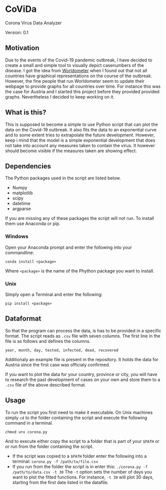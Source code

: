# CoViDa
Corona Virus Data Analyzer

Version: 0.1

## Motivation
Due to the events of the Covid-19 pandemic outbreak, I have decided to create a small and simple tool 
to visually depict casenumbers of the disease. I got the idea from [Worldometer](https://www.worldometers.info/coronavirus/)
when I found out that not all countries have graphical representations on the course of the outbreak.
However, the fine people that run Worldometer seem to update their webpage to provide graphs for all
countries over time. For instance this was the case for Austria and I started this project before they 
provided provided graphs. Nevertheless I decided to keep working on it.

## What is this?
This is supposed to become a simple to use Python script that can plot the data on the Covid-19 outbreak.
It also fits the data to an exponential curve and to some extent tries to extrapolate the future development.
However, keep i mind that the model is a simple exponential development that does not take into account
any measures taken to contain the virus. It however should become visible if the measures taken are showing
effect.

## Dependencies
The Python packages used in the script are listed below.
- Numpy
- matplotlib
- scipy
- datetime
- argparse

If you are missing any of these packages the script will not run. To install them use Anaconda or pip.

### Windows
Open your Anaconda prompt and enter the following into your commandline:
```
conda install <package>
```
Where `<package>` is the name of the Phython package you want to install.

### Unix
Simply open a Terminal and enter the following:
```
pip install <package>
```
## Dataformat
So that the program can process the data, is has to be provided in a specific format. The script reads
as `.csv` file with seven columns. The first line in the file is as follows and defines the columns.
```
year, month, day, tested, infected, dead, recovered
```
Additionaly an example file is present in the repository. It holds the data for Austria since the 
first case was officialy confirmed.

If you want to plot the data for your country, province or city, you will have to research the past
development of cases on your own and store them to a `.csv` file of the above described format. 

## Usage
To run the script you first need to make it executable. On Unix machines simply `cd` to the folder 
containing the script and execute the following command in a terminal.
```
chmod u+x corona.py
```
And to execute either copy the script to a folder that is part of your `$PATH` or or run from the 
folder containing the script.
- If the script was copied to a `$PATH` folder enter the following into a terminal: `corona.py -f /path/to/file.csv`
- If you run from the folder the script is in enter this: `./corona.py -f /path/to/data.csv -t 30`
The `-t` option sets the number of days you want to plot the fitted functions. For instance, `-t 30`
will plot 30 days, starting from the first date listed in the datafile.
